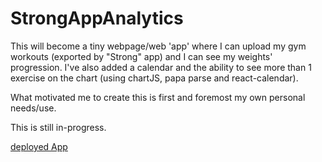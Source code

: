 # StrongAppAnalytics

This will become a tiny webpage/web 'app' where I can upload my gym workouts (exported by "Strong" app) and I can see my weights' progression.
I've also added a calendar and the ability to see more than 1 exercise on the chart (using chartJS, papa parse and react-calendar).

What motivated me to create this is first and foremost my own personal needs/use.

This is still in-progress.

[deployed App](https://dianeparmas.com/portfolio-gallery/strong-app/)

